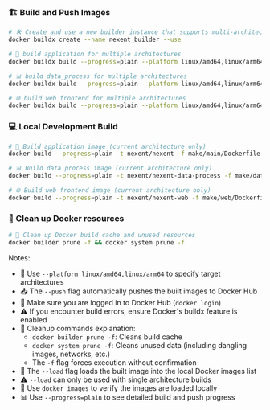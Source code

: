 ### 🏗️ Build and Push Images

```bash
# 🛠️ Create and use a new builder instance that supports multi-architecture builds
docker buildx create --name nexent_builder --use

# 🚀 build application for multiple architectures
docker buildx build --progress=plain --platform linux/amd64,linux/arm64 -t nexent/nexent -f make/main/Dockerfile . --push

# 📊 build data_process for multiple architectures
docker buildx build --progress=plain --platform linux/amd64,linux/arm64 -t nexent/nexent-data-process -f make/data_process/Dockerfile . --push

# 🌐 build web frontend for multiple architectures
docker buildx build --progress=plain --platform linux/amd64,linux/arm64 -t nexent/nexent-web -f make/web/Dockerfile . --push
```

### 💻 Local Development Build

```bash
# 🚀 Build application image (current architecture only)
docker build --progress=plain -t nexent/nexent -f make/main/Dockerfile .

# 📊 Build data process image (current architecture only)
docker build --progress=plain -t nexent/nexent-data-process -f make/data_process/Dockerfile .

# 🌐 Build web frontend image (current architecture only)
docker build --progress=plain -t nexent/nexent-web -f make/web/Dockerfile .
```

### 🧹 Clean up Docker resources

```bash
# 🧼 Clean up Docker build cache and unused resources
docker builder prune -f && docker system prune -f
```

Notes:
- 🔧 Use `--platform linux/amd64,linux/arm64` to specify target architectures
- 📤 The `--push` flag automatically pushes the built images to Docker Hub
- 🔑 Make sure you are logged in to Docker Hub (`docker login`)
- ⚠️ If you encounter build errors, ensure Docker's buildx feature is enabled
- 🧹 Cleanup commands explanation:
  - `docker builder prune -f`: Cleans build cache
  - `docker system prune -f`: Cleans unused data (including dangling images, networks, etc.)
  - The `-f` flag forces execution without confirmation
- 🔧 The `--load` flag loads the built image into the local Docker images list
- ⚠️ `--load` can only be used with single architecture builds
- 📝 Use `docker images` to verify the images are loaded locally
- 📊 Use `--progress=plain` to see detailed build and push progress